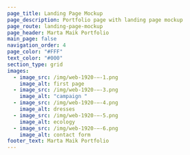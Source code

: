 ```yaml
---
page_title: Landing Page Mockup
page_description: Portfolio page with landing page mockup
page_route: landing-page-mockup
page_header: Marta Maik Portfolio
main_page: false
navigation_order: 4
page_color: "#FFF"
text_color: "#000"
section_type: grid
images:
  - image_src: /img/web-1920-–-1.png
    image_alt: first page
  - image_src: /img/web-1920-–-3.png
    image_alt: "campaign "
  - image_src: /img/web-1920-–-4.png
    image_alt: dresses
  - image_src: /img/web-1920-–-5.png
    image_alt: ecology
  - image_src: /img/web-1920-–-6.png
    image_alt: contact form
footer_text: Marta Maik Portfolio
---
```

